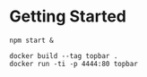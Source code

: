 
# Getting Started

```
npm start &

docker build --tag topbar .
docker run -ti -p 4444:80 topbar
```